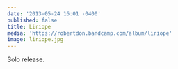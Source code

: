 ```yaml
---
date: '2013-05-24 16:01 -0400'
published: false
title: Liriope
media: 'https://robertdon.bandcamp.com/album/liriope'
image: liriope.jpg
---
```

Solo release.
